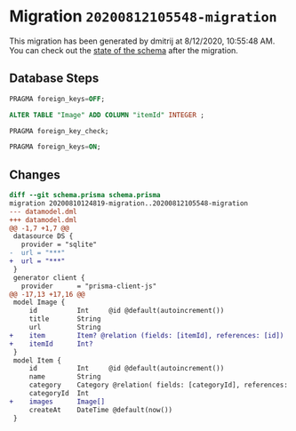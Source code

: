 # Migration `20200812105548-migration`

This migration has been generated by dmitrij at 8/12/2020, 10:55:48 AM.
You can check out the [state of the schema](./schema.prisma) after the migration.

## Database Steps

```sql
PRAGMA foreign_keys=OFF;

ALTER TABLE "Image" ADD COLUMN "itemId" INTEGER ;

PRAGMA foreign_key_check;

PRAGMA foreign_keys=ON;
```

## Changes

```diff
diff --git schema.prisma schema.prisma
migration 20200810124819-migration..20200812105548-migration
--- datamodel.dml
+++ datamodel.dml
@@ -1,7 +1,7 @@
 datasource DS {
   provider = "sqlite"
-  url = "***"
+  url = "***"
 }
 generator client {
   provider      = "prisma-client-js"
@@ -17,13 +17,16 @@
 model Image {
     id          Int     @id @default(autoincrement())
     title       String
     url         String
+    item        Item? @relation (fields: [itemId], references: [id])
+    itemId      Int?
 }
 model Item {
     id          Int     @id @default(autoincrement())
     name        String
     category    Category @relation( fields: [categoryId], references: [id] )
     categoryId  Int
+    images      Image[] 
     createAt    DateTime @default(now())
 }
```


